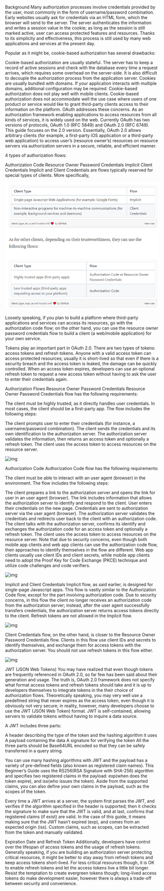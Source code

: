Background
Many authorization processes involve credentials provided by the user, most commonly in the form of username/password combination. Early websites usually ask for credentials via an HTML form, which the browser will send to the server. The server authenticates the information and writes a session value in the cookie; as long as the session is still marked active, user can access protected features and resources. Thanks to its simplicity and effectiveness, this process is still used by many web applications and services at the present day.

Popular as it might be, cookie-based authorization has several drawbacks:

Cookie-based authorization are usually stateful. The server has to keep a record of active sessions and check with the database every time a request arrives, which requires some overhead on the server-side. It is also difficult to decouple the authorization process from the application server.
Cookies are usually bundled with domains. If your application interacts with multiple domains, additional configuration may be required.
Cookie-based authorization does not play well with mobile clients.
Cookie-based authorization does not accommodate well the use case where users of one product or service would like to grant third-party clients access to their information on the platform.
OAuth addresses these concerns. As an authorization framework enabling applications to access resources from all kinds of services, it is widely used on the web. Currently OAuth has two versions of protocols, OAuth 1.0 (RFC 5849) and OAuth 2.0 (RFC 6749). This guide focuses on the 2.0 version. Essentially, OAuth 2.0 allows arbitrary clients (for example, a first-party iOS application or a third-party web application) to access user’s (resource owner’s) resources on resource servers via authorization servers in a secure, reliable, and efficient manner.


 4 types of authorization flows:

Authorization Code
Resource Owner Password Credentials
Implicit
Client Credentials
Implicit and Client Credentials are flows typically reserved for special types of clients. More specifically,

![img](Capture1.PNG)

Loosely speaking, if you plan to build a platform where third-party applications and services can access its resources, go with the authorization code flow; on the other hand, you can use the resource owner password credentials flow to build a client (a web/mobile application) for your own service.

Tokens play an important part in OAuth 2.0. There are two types of tokens: access tokens and refresh tokens. Anyone with a valid access token can access protected resources; usually it is short-lived so that even if there is a security breach and the access token is leaked, the damage can be quickly controlled. When an access token expires, developers can use an optional refresh token to request a new access token without having to ask the user to enter their credentials again.

Authorization Flows
Resource Owner Password Credentials
Resource Owner Password Credentials flow has the following requirements:

The client must be highly trusted, as it directly handles user credentials. In most cases, the client should be a first-party app.
The flow includes the following steps:

The client prompts user to enter their credentials (for instance, a username/password combination).
The client sends the credentials and its own identification to the authorization server. The authorization server validates the information, then returns an access token and optionally a refresh token.
The client uses the access token to access resources on the resource server.

![img](https://miro.medium.com/max/1400/0*IsGZosgvxFHqNJYA.)


Authorization Code
Authorization Code flow has the following requirements:

The client must be able to interact with an user agent (browser) in the environment.
The flow includes the following steps:

The client prepares a link to the authorization server and opens the link for user in an user agent (browser). The link includes information that allows the authorization server to identify and respond to the client.
User enters their credentials on the new page.
Credentials are sent to authorization server via the user agent (browser).
The authorization server validates the credentials and redirects user back to the client with an authorization code.
The client talks with the authorization server, confirms its identify and exchanges the authorization code for an access token and optionally a refresh token.
The client uses the access token to access resources on the resource server.
Note that due to security concerns, even though both mobile app clients and web app clients can use the authorization code flow, their approaches to identify themselves in the flow are different. Web app clients usually use client IDs and client secrets, while mobile app clients need to adopt the Proof Key for Code Exchange (PKCE) technique and utilize code challenges and code verifiers.

![img](https://miro.medium.com/max/1400/0*LCiX2ep4e2QVo-Pu.)

Implicit and Client Credentials
Implicit flow, as said earlier, is designed for single-page Javascript apps. This flow is vastly similar to the Authorization Code flow, except for the part involving authorization code. Due to security concerns, in this flow the client no longer receives an authorization code from the authorization server; instead, after the user agent successfully transfers credentials, the authorization server returns access tokens directly to the client. Refresh tokens are not allowed in the Implicit flow.

![img](https://miro.medium.com/max/1400/0*Sj1vaRSwveqUPyuL.)

Client Credentials flow, on the other hand, is closer to the Resource Owner Password Credentials flow. Clients in this flow use client IDs and secrets to identify themselves, and exchange them for access tokens with the authorization server. You should not use refresh tokens in this flow either.


![img](https://miro.medium.com/max/1400/0*jZtQNpjpoKkkSjsE.)

JWT (JSON Web Tokens)
You may have realized that even though tokens are frequently referenced in OAuth 2.0, so far few has been said about their generation and usage. The truth is, OAuth 2.0 framework does not specify what format access tokens and refresh tokens should take and it is up to developers themselves to integrate tokens in the their choice of authorization flows. Theoretically speaking, you may very well use a predefined string that never expires as the access token, even though it is obviously not very secure; in reality, however, many developers choose to use the JWT (JSON Web Token) format. JWT is self-contained, allowing servers to validate tokens without having to inquire a data source.

A JWT includes three parts:

A header describing the type of the token and the hashing algorithm it uses
A payload containing the data
A signature for verifying the token
All the three parts should be Base64URL encoded so that they can be safely transferred in a query string.

You can use many hashing algorithms with JWT and the payload has a variety of pre-defined fields (also known as registered claim names). This Beginner’s Guide uses the RS256(RSA Signature with SHA-256) algorithm and specifies two registered claims in the payload: exp(when does the token expire), and iss(who issues the token). Aside from the supported claims, you can also define your own claims in the payload, such as the scopes of the token.

Every time a JWT arrives at a server, the system first parses the JWT, and verifies if the algorithm specified in the header is supported; then it checks the signature to make sure that the JWT is valid, and at last, confirms that registered claims (if exist) are valid. In the case of this guide, it means making sure that the JWT hasn’t expired (exp), and comes from an expected origin (iss). Custom claims, such as scopes, can be extracted from the token and manually validated.

Expiration Date and Refresh Token
Additionally, developers have control over the lifespan of access tokens and the usage of refresh tokens. Generally speaking, if you are building an authorization server protecting critical resources, it might be better to stay away from refresh tokens and keep access tokens short-lived. For less critical resources though, it is OK to enable refresh tokens and let the access tokens live a little bit longer. Resist the temptation to create evergreen tokens though; long-lived access tokens do make development easier, however there is always a trade-off between security and convenience.